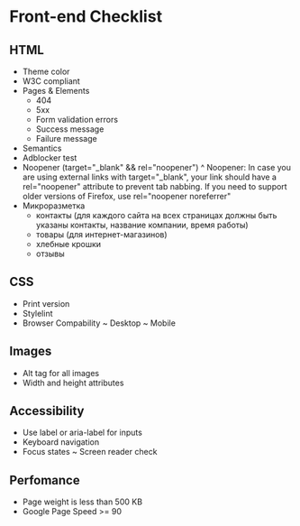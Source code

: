 # Front-end Checklist

## HTML
- Theme color
- W3C compliant
- Pages & Elements
    - 404
    - 5xx
    - Form validation errors
    - Success message
    - Failure message
- Semantics
- Adblocker test
- Noopener (target="_blank" && rel="noopener")
    ^ Noopener: In case you are using external links with target="_blank", your link should have a rel="noopener" attribute to prevent tab nabbing. If you need to support older versions of Firefox, use rel="noopener noreferrer"
- Микроразметка
    - контакты (для каждого сайта на всех страницах должны быть указаны контакты, название компании, время работы)
    - товары (для интернет-магазинов)
    - хлебные крошки
    - отзывы

## CSS
- Print version
- Stylelint
- Browser Compability
    ~ Desktop
    ~ Mobile

## Images
- Alt tag for all images
- Width and height attributes

## Accessibility
- Use label or aria-label for inputs
- Keyboard navigation
- Focus states
~ Screen reader check

## Perfomance
- Page weight is less than 500 KB
- Google Page Speed >= 90